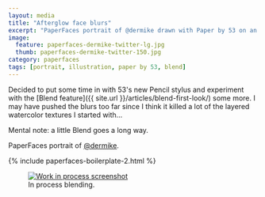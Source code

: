 ```yaml
---
layout: media
title: "Afterglow face blurs"
excerpt: "PaperFaces portrait of @dermike drawn with Paper by 53 on an iPad."
image: 
  feature: paperfaces-dermike-twitter-lg.jpg
  thumb: paperfaces-dermike-twitter-150.jpg
category: paperfaces
tags: [portrait, illustration, paper by 53, blend]
---
```


Decided to put some time in with 53's new Pencil stylus and experiment with the [Blend feature]({{ site.url }}/articles/blend-first-look/) some more. I may have pushed the blurs too far since I think it killed a lot of the layered watercolor textures I started with…

Mental note: a little Blend goes a long way.

PaperFaces portrait of <a href="http://twitter.com/dermike">@dermike</a>.

{% include paperfaces-boilerplate-2.html %}

<figure>
	<a href="{{ site.url }}/images/paperfaces-dermike-process-1-lg.jpg"><img src="{{ site.url }}/images/paperfaces-dermike-process-1-750.jpg" alt="Work in process screenshot"></a>
	<figcaption>In process blending.</figcaption>
</figure>